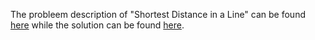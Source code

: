 The probleem description of "Shortest Distance in a Line" can be found [here](https://leetcode.com/problems/shortest-distance-in-a-line/) while the solution can be found [here](https://github.com/aurimas13/Solutions-To-Problems/blob/main/LeetCode/SQL%20Solutions/Shortest%20Distance%20in%20a%20Line/shortest.sql).